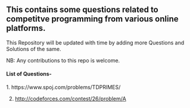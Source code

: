 <h2> This contains some questions related to competitve programming from various online platforms. </h2>
This Repository will be updated with time by adding more Questions and Solutions of the same.

NB: Any contributions to this repo is welcome.

<h4> List of Questions- </h4>
1. https://www.spoj.com/problems/TDPRIMES/

2. http://codeforces.com/contest/26/problem/A
